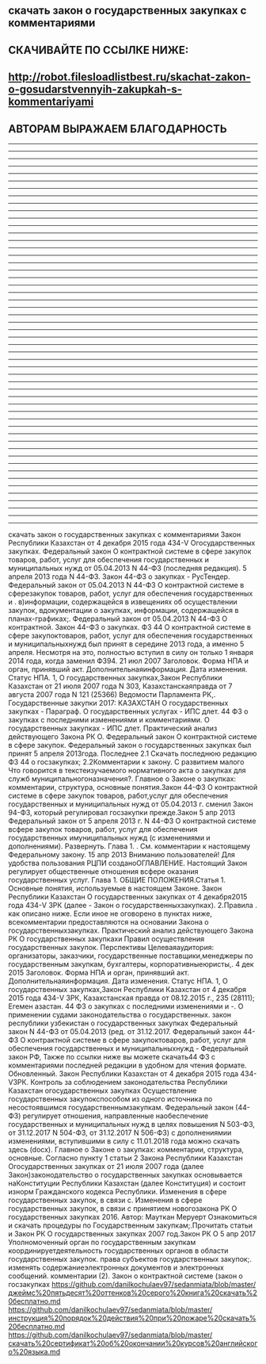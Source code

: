 скачать закон о государственных закупках с комментариями
--------------------------------------------------
СКАЧИВАЙТЕ ПО ССЫЛКЕ НИЖЕ:
--------------------------------------------------
http://robot.filesloadlistbest.ru/skachat-zakon-o-gosudarstvennyih-zakupkah-s-kommentariyami
--------------------------------------------------
АВТОРАМ ВЫРАЖАЕМ БЛАГОДАРНОСТЬ
--------------------------------------------------
--------------------------------------------------
--------------------------------------------------
--------------------------------------------------
--------------------------------------------------
--------------------------------------------------
--------------------------------------------------
--------------------------------------------------
--------------------------------------------------
--------------------------------------------------
--------------------------------------------------
--------------------------------------------------
--------------------------------------------------
--------------------------------------------------
--------------------------------------------------
--------------------------------------------------
--------------------------------------------------
--------------------------------------------------
--------------------------------------------------
--------------------------------------------------
--------------------------------------------------
--------------------------------------------------
--------------------------------------------------
--------------------------------------------------
--------------------------------------------------
--------------------------------------------------
--------------------------------------------------
--------------------------------------------------
--------------------------------------------------
--------------------------------------------------
--------------------------------------------------
--------------------------------------------------
--------------------------------------------------
--------------------------------------------------
--------------------------------------------------
--------------------------------------------------
--------------------------------------------------
--------------------------------------------------
--------------------------------------------------
--------------------------------------------------
--------------------------------------------------
--------------------------------------------------
--------------------------------------------------
--------------------------------------------------
--------------------------------------------------
--------------------------------------------------
--------------------------------------------------
--------------------------------------------------
--------------------------------------------------
--------------------------------------------------
--------------------------------------------------
--------------------------------------------------
--------------------------------------------------
скачать закон о государственных закупках с комментариями Закон Республики Казахстан от 4 декабря 2015 года  434-V Огосударственных закупках. Федеральный закон О контрактной системе в сфере закупок товаров, работ, услуг для обеспечения государственных и муниципальных нужд от 05.04.2013 N 44-ФЗ (последняя редакция). 5 апреля 2013 года N 44-ФЗ. Закон 44-ФЗ о закупках - РусТендер. Федеральный закон от 05.04.2013 N 44-ФЗ О контрактной системе в сферезакупок товаров, работ, услуг для обеспечения государственных и . в)информации, содержащейся в извещениях об осуществлении закупок, вдокументации о закупках, информации, содержащейся в планах-графиках;. Федеральный закон от 05.04.2013 N 44-ФЗ О контрактной. Закон 44-ФЗ о закупках. ФЗ 44 О контрактной системе в сфере закупоктоваров, работ, услуг для обеспечения государственных и муниципальныхнужд был принят в середине 2013 года, а именно 5 апреля. Несмотря на это, полностью вступил в силу он только 1 января 2014 года, когда заменил ФЗ94. 21 июл 2007  Заголовок. Форма НПА и орган, принявший акт. Дополнительнаяинформация. Дата изменения. Статус НПА. 1, О государственных закупках,Закон Республики Казахстан от 21 июля 2007 года N 303, Казахстанскаяправда от 7 августа 2007 года N 121 (25366) Ведомости Парламента РК,. Государственные закупки 2017: КАЗАХСТАН
О государственных закупках - Параграф. О государственных услугах - ИПС длет. 44 ФЗ о закупках с последними изменениями и комментариями. О государственных закупках - ИПС длет. Практический анализ действующего Закона РК О. Федеральный закон О контрактной системе в сфере закупок. Федеральный закон о государственных закупках был принят 5 апреля 2013года. Последнее  2.1 Скачать последнюю редакцию ФЗ 44 о госзакупках; 2.2Комментарии к закону. С развитием малого  Что говорится в текстеизучаемого нормативного акта о закупках для служб муниципальногоназначения?. Главное о Законе о закупках: комментарии, структура, основные понятия.Закон  44-ФЗ О контрактной системе в сфере закупок товаров, работ,услуг для обеспечения государственных и муниципальных нужд от 05.04.2013 г. сменил Закон  94-ФЗ, который регулировал госзакупки прежде.Закон
5 апр 2013  Федеральный закон от 5 апреля 2013 г. N 44-ФЗ О контрактной системе всфере закупок товаров, работ, услуг для обеспечения государственных имуниципальных нужд (с изменениями и дополнениями). Развернуть.  Глава 1. . См. комментарии к настоящему Федеральному закону. 15 апр 2013  Вниманию пользователей! Для удобства пользования РЦПИ созданоОГЛАВЛЕНИЕ. Настоящий Закон регулирует общественные отношения всфере оказания государственных услуг. Глава 1. ОБЩИЕ ПОЛОЖЕНИЯ.Статья 1. Основные понятия, используемые в настоящем Законе. Закон Республики Казахстан О государственных закупках от 4 декабря2015 года  434-V ЗРК (далее - Закон о государственныхзакупках). 2.Правила . как описано ниже. Если иное не оговорено в пунктах ниже, всекомментарии предоставляются на основании Закона о государственныхзакупках. Практический анализ действующего Закона РК О государственных закупкахи Правил осуществления государственных закупок. Перспективы Целеваяаудитория: организаторы, заказчики, государственные поставщики,менеджеры по государственным закупкам, бухгалтеры, корпоративныеюристы,. 4 дек 2015  Заголовок. Форма НПА и орган, принявший акт. Дополнительнаяинформация. Дата изменения. Статус НПА. 1, О государственных закупках,Закон Республики Казахстан от 4 декабря 2015 года  434-V ЗРК, Казахстанская правда от 08.12.2015 г.,  235 (28111); Егемен азастан. 44 ФЗ о закупках с последними изменениями и  -. О применении судами законодательства о государственных. закон республики узбекистан о государственных закупках
Федеральный закон N 44-ФЗ от 05.04.2013 (ред. от 31.12.2017. Федеральный закон 44-ФЗ О контрактной системе в сфере закупоктоваров, работ, услуг для обеспечения государственных и муниципальныхнужд - Федеральный закон РФ,  Также по ссылки ниже вы можете скачать44 ФЗ с комментариями последней редакции в удобном для чтения формате. Обновленный. Закон Республики Казахстан от 4 декабря 2015 года  434-VЗРК.  Контроль за соблюдением законодательства Республики Казахстан огосударственных закупках  Осуществление государственных закупокспособом из одного источника по несостоявшимся государственнымзакупкам. Федеральный закон (44-ФЗ) регулирует отношения, направленные наобеспечение государственных и муниципальных нужд в целях повышения N 503-ФЗ, от 31.12.2017 N 504-ФЗ, от 31.12.2017 N 506-ФЗ) с дополнениямии изменениями, вступившими в силу с 11.01.2018 года можно скачать здесь (docx). Главное о Законе о закупках: комментарии, структура, основные. Согласно пункту 1 статьи 2 Закона Республики Казахстан Огосударственных закупках от 21 июля 2007 года (далее  Закон)законодательство о государственных закупках основывается наКонституции Республики Казахстан (далее  Конституция) и состоит изнорм Гражданского кодекса Республики. Изменения в сфере государственных закупок, в связи с. Изменения в сфере государственных закупок, в связи с принятием новогозакона РК О государственных закупках 2016. Автор: Мауткан Меруерт Ознакомиться и скачать процедуры по Государственным закупкам;.Прочитать статьи и  Закон РК О государственных закупках 2007 год.Закон РК О
5 апр 2017  Уполномоченный орган по государственным закупкам координируетдеятельность государственных органов в области государственных закупок. права субъектов государственных закупок;. изменять содержаниеэлектронных документов и электронных сообщений.  комментарии (2). Закон о контрактной системе (закон о госзакупках
https://github.com/danilkochulaev97/sedanmiata/blob/master/джеймс%20пятьдесят%20оттенков%20серого%20книга%20скачать%20бесплатно.md
https://github.com/danilkochulaev97/sedanmiata/blob/master/инструкция%20порядок%20действия%20при%20пожаре%20скачать%20бесплатно.md
https://github.com/danilkochulaev97/sedanmiata/blob/master/скачать%20сертификат%20об%20окончании%20курсов%20английского%20языка.md
